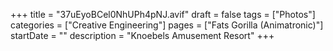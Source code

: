 +++
title = "37uEyoBCel0NhUPh4pNJ.avif"
draft = false
tags = ["Photos"]
categories = ["Creative Engineering"]
pages = ["Fats Gorilla (Animatronic)"]
startDate = ""
description = "Knoebels Amusement Resort"
+++
